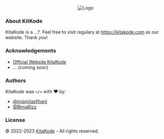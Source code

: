 <p align="center" width="100%">
    <img src="https://avatars.githubusercontent.com/u/123365929?s=225" alt="Logo"/>
</p>

### About KitKode

KitaKode is a ...?. Feel free to visit regulary at https://kitakode.com as our website. Thank you!

### Acknowledgements

 - [Official Website KitaKode](https://kitakode.com/)
 - ... (coming soon)

### Authors

KitaKode was `</>` with :heart: by:

- [@mjamilasfihani](https://github.com/mjamilasfihani)
- [@BimaBizz](https://github.com/BimaBizz)

### License

&copy; 2022-2023 [KitaKode](https://kitakode.com/) - All rights reserved.
